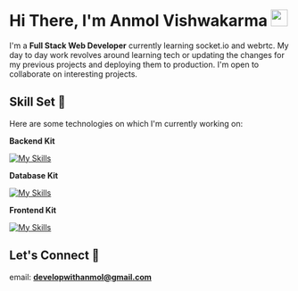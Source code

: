 
<h1>Hi There, I'm Anmol Vishwakarma <img  src="[https://raw.githubusercontent.com/ABSphreak/ABSphreak/master/gifs/Hi.gif](https://avatars.githubusercontent.com/u/139550493?s=400&u=239012dce34ccf220601d94a95072cd5df0ab5e5&v=4" width="30px"></h1>

I'm a **Full Stack Web Developer** currently learning socket.io and webrtc. My day to day work revolves around learning tech or updating the changes for my previous projects and deploying them to production. I'm open to collaborate on interesting projects.

## Skill Set :muscle:

Here are some technologies on which I'm currently working on:

**Backend Kit**

[![My Skills](https://skillicons.dev/icons?i=nodejs,express,ts,appwrite,vercel,yarn,pnpm)](https://skillicons.dev)

**Database Kit**

[![My Skills](https://skillicons.dev/icons?i=mongodb,postgres,prisma)](https://skillicons.dev)

**Frontend Kit**

[![My Skills](https://skillicons.dev/icons?i=js,ts,html,css,scss,tailwindcss,react,next)](https://skillicons.dev)

## Let's Connect :handshake:

email: **developwithanmol@gmail.com**
